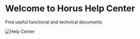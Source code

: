 # Welcome to Horus Help Center

Find useful functional and technical documents

![Help Center](https://user-images.githubusercontent.com/3322836/178851484-28425def-fd45-4b91-b746-29158753659a.png)
